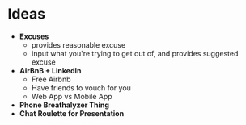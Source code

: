 # Ideas

- **Excuses**
   - provides reasonable excuse
   - input what you're trying to get out of, and provides suggested excuse
- **AirBnB + LinkedIn**
   - Free Airbnb
   - Have friends to vouch for you
   - Web App vs Mobile App
- **Phone Breathalyzer Thing**
- **Chat Roulette for Presentation**
